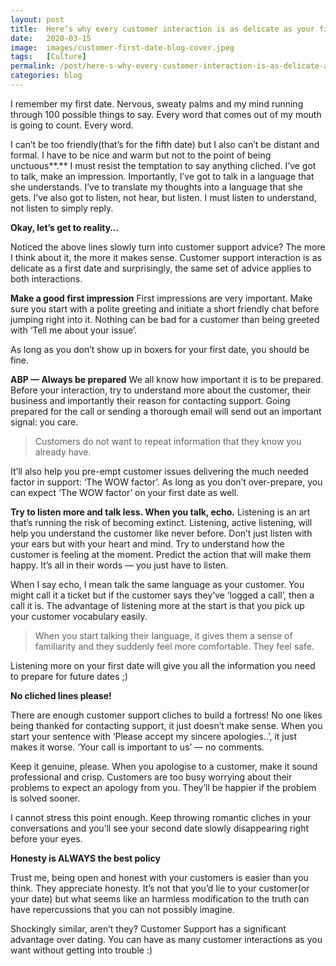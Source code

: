 ```yaml
---
layout: post
title:  Here’s why every customer interaction is as delicate as your first date!
date:   2020-03-15
image:  images/customer-first-date-blog-cover.jpeg
tags:   [Culture]
permalink: /post/here-s-why-every-customer-interaction-is-as-delicate-as-your-first-date
categories: blog
---
```

I remember my first date. Nervous, sweaty palms and my mind running through 100 possible things to say. Every word that comes out of my mouth is going to count. Every word.

I can’t be too friendly(that’s for the fifth date) but I also can’t be distant and formal. I have to be nice and warm but not to the point of being unctuous**.** I must resist the temptation to say anything cliched. I’ve got to talk, make an impression. Importantly, I’ve got to talk in a language that she understands. I’ve to translate my thoughts into a language that she gets. I’ve also got to listen, not hear, but listen. I must listen to understand, not listen to simply reply.

**Okay, let’s get to reality…**

Noticed the above lines slowly turn into customer support advice? The more I think about it, the more it makes sense. Customer support interaction is as delicate as a first date and surprisingly, the same set of advice applies to both interactions.

**Make a good first impression** First impressions are very important. Make sure you start with a polite greeting and initiate a short friendly chat before jumping right into it. Nothing can be bad for a customer than being greeted with ‘Tell me about your issue’.

As long as you don’t show up in boxers for your first date, you should be fine.

**ABP — Always be prepared** We all know how important it is to be prepared. Before your interaction, try to understand more about the customer, their business and importantly their reason for contacting support. Going prepared for the call or sending a thorough email will send out an important signal: you care.

> Customers do not want to repeat information that they know you already have.

It’ll also help you pre-empt customer issues delivering the much needed factor in support: ‘The WOW factor’. As long as you don’t over-prepare, you can expect ‘The WOW factor’ on your first date as well.

**Try to listen more and talk less. When you talk, echo.** Listening is an art that’s running the risk of becoming extinct. Listening, active listening, will help you understand the customer like never before. Don’t just listen with your ears but with your heart and mind. Try to understand how the customer is feeling at the moment. Predict the action that will make them happy. It’s all in their words — you just have to listen.

When I say echo, I mean talk the same language as your customer. You might call it a ticket but if the customer says they’ve ‘logged a call’, then a call it is. The advantage of listening more at the start is that you pick up your customer vocabulary easily.

> When you start talking their language, it gives them a sense of familiarity and they suddenly feel more comfortable. They feel safe.

Listening more on your first date will give you all the information you need to prepare for future dates ;)

**No cliched lines please!**

There are enough customer support cliches to build a fortress! No one likes being thanked for contacting support, it just doesn’t make sense. When you start your sentence with ‘Please accept my sincere apologies..’, it just makes it worse. ‘Your call is important to us’ — no comments.

Keep it genuine, please. When you apologise to a customer, make it sound professional and crisp. Customers are too busy worrying about their problems to expect an apology from you. They’ll be happier if the problem is solved sooner.

I cannot stress this point enough. Keep throwing romantic cliches in your conversations and you’ll see your second date slowly disappearing right before your eyes.

**Honesty is ALWAYS the best policy**

Trust me, being open and honest with your customers is easier than you think. They appreciate honesty. It’s not that you’d lie to your customer(or your date) but what seems like an harmless modification to the truth can have repercussions that you can not possibly imagine.

Shockingly similar, aren’t they? Customer Support has a significant advantage over dating. You can have as many customer interactions as you want without getting into trouble :)
